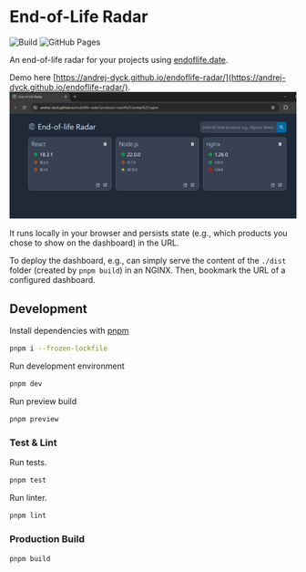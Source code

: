 # End-of-Life Radar

![Build](https://github.com/andrej-dyck/endoflife-radar/actions/workflows/ci.yml/badge.svg?branch=main)
![GitHub Pages](https://github.com/andrej-dyck/endoflife-radar/actions/workflows/deploy-gh-pages.yml/badge.svg)

An end-of-life radar for your projects using [endoflife.date](https://endoflife.date/).

Demo here [https://andrej-dyck.github.io/endoflife-radar/](https://andrej-dyck.github.io/endoflife-radar/).
![](./eol-radar-screenshot.png)

It runs locally in your browser and persists state (e.g., which products you chose to show on the dashboard) in the URL.

To deploy the dashboard, e.g., can simply serve the content of the `./dist` folder (created by `pnpm build`) in an NGINX. Then, bookmark the URL of a configured dashboard.

## Development

Install dependencies with [pnpm](https://pnpm.io/)
```bash
pnpm i --frozen-lockfile
```

Run development environment
```bash
pnpm dev
```

Run preview build
```bash
pnpm preview
```

### Test & Lint

Run tests.
```bash
pnpm test
```

Run linter.
```bash
pnpm lint
```

### Production Build

```bash
pnpm build
```
